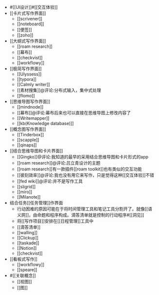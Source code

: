- #[[UI设计]]#[[交互体验]]
- [[卡片式写作界面]]
    - [[scrivener]]
    - [[noteboard]]
    - [[便签]]
    - [[zoho]]
- [[大纲式写作界面]]
    - [[roam research]]
    - [[幕布]]
    - [[checkvist]]
    - [[workflowy]]
- [[极简写作界面]]
    - [[Ulyssess]]
    - [[typora]]
    - [[Calmly writer]]
    - [[素材搜集]]@评论:分布式输入，集中式处理
    - [[flomo]]
- [[思维导图写作界面]]
    - [[mindnode]]
    - [[幕布]]@评论:幕布后来也可以直接在思维导图上修改内容了
    - [[Writemapper]]
    - [[kb(Knowledge database)]]
- [[概念图写作界面]]
    - [[Tinderbox]]
    - [[scapple]]
    - [[qinaps]]
- [[结合思维导图和卡片界面]]
    - [[Gingko]]@评论:我知道的最早的采用结合思维导图和卡片形式的app
    - [[roam research]]@评论:吕立青设计的主题
    - [[roam research]]有一款插件[[roam toolkit]]也有类似的交互功能
    - [[彼刻效率]]@评论:我也没有用它来写作，只是觉得这种[[交互体验]]不错
    - [[fed wiki]]@评论:并不是写作工具
    - [[sligrid]]
    - [[miro]]
    - [[Milanote]]
- 结合任务[[任务管理]]作界面
    - 行动困难的原因可能在于将时间管理工具和笔记工具分割开了。就像[[语义网]]，由命题和程序构成。滴答清单就是控制的行动程序#[[洞见]]
    - 将[[写作项目]]安排在[[日程管理]]工具中
    - [[滴答清单]]
    - [[walling]]
    - [[Clickup]]
    - [[taskade]]
    - [[Notion]]
    - [[checkvist]]
- [[看板式写作]]
    - [[workflowy]]
    - [[speare]]
- #[[关联概念]]
    - [[视图]]
    - [[图]]
